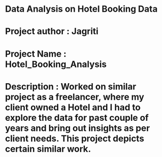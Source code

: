 # Data Analysis on Hotel Booking Data

# Project author : Jagriti
# Project Name : Hotel_Booking_Analysis

# Description : Worked on similar project as a freelancer, where my client owned a Hotel and I had to explore the data for past couple of years and bring out insights as per client needs. This project depicts certain similar work.
